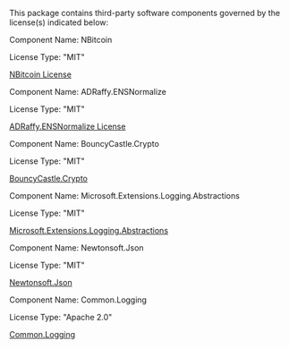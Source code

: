 This package contains third-party software components governed by the license(s) indicated below:

Component Name: NBitcoin

License Type: "MIT"

[NBitcoin License](https://github.com/MetacoSA/NBitcoin/blob/master/LICENSE)

Component Name: ADRaffy.ENSNormalize

License Type: "MIT"

[ADRaffy.ENSNormalize License](https://github.com/adraffy/ENSNormalize.cs/blob/main/LICENSE)

Component Name: BouncyCastle.Crypto

License Type: "MIT"

[BouncyCastle.Crypto](https://www.bouncycastle.org/licence.html)

Component Name: Microsoft.Extensions.Logging.Abstractions

License Type: "MIT"

[Microsoft.Extensions.Logging.Abstractions](https://github.com/dotnet/runtime/blob/main/LICENSE.TXT)

Component Name: Newtonsoft.Json

License Type: "MIT"

[Newtonsoft.Json](https://github.com/JamesNK/Newtonsoft.Json/blob/master/LICENSE.md)

Component Name: Common.Logging

License Type: "Apache 2.0"

[Common.Logging](https://github.com/net-commons/common-logging/blob/master/license.txt)